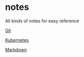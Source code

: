 # notes
All kinds of notes for easy reference

[Git](git.md)

[Kubernetes](kubernetes.md)

[Markdown](https://github.com/adam-p/markdown-here/wiki/Markdown-Cheatsheet)
